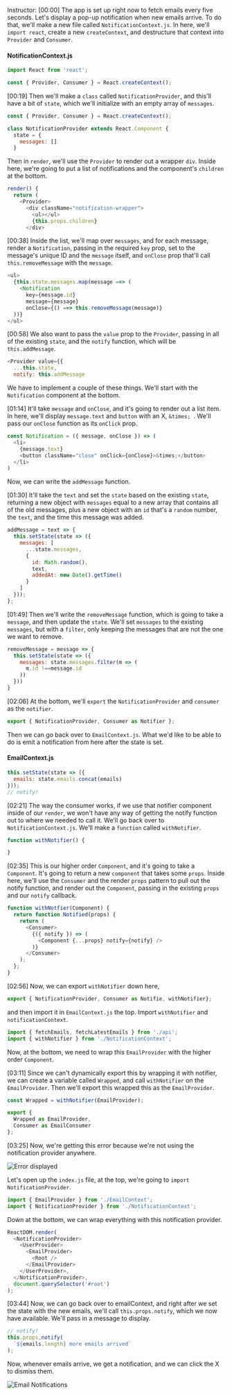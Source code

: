 Instructor: [00:00] The app is set up right now to fetch emails every five seconds. Let's display a pop-up notification when new emails arrive. To do that, we'll make a new file called `NotificationContext.js`. In here, we'll `import react`, create a new `createContext`, and destructure that context into `Provider` and `Consumer`.

#### NotificationContext.js
```js
import React from 'react';

const { Provider, Consumer } = React.createContext();
```

[00:19] Then we'll make a `class` called `NotificationProvider`, and this'll have a bit of `state`, which we'll initialize with an empty array of `messages`. 

```js
const { Provider, Consumer } = React.createContext();

class NotificationProvider extends React.Component {
  state = {
    messages: []  
  }  

```
Then in `render`, we'll use the `Provider` to render out a wrapper `div`. Inside here, we're going to put a list of notifications and the component's `children` at the bottom.

```js
render() {
  return (
    <Provider>
      <div className="notification-wrapper">
        <ul></ul>
        {this.props.children}
      </div>     
```

[00:38] Inside the list, we'll map over `messages`, and for each message, render a `Notification`, passing in the required `key` prop, set to the message's unique ID and the `message` itself, and `onClose` prop that'll call `this.removeMessage` with the `message`.

```js
<ul>
  {this.state.messages.map(message ==> (
    <Notification
      key={message.id}
      message={message}
      onClose={() ==> this.removeMessage(message)}  
  ))}
</ul>
```

[00:58] We also want to pass the `value` prop to the `Provider`, passing in all of the existing `state`, and the `notify` function, which will be `this.addMessage`. 

```js
<Provider value={{
  ...this.state,
  notify: this.addMessage
```

We have to implement a couple of these things. We'll start with the `Notification` component at the bottom.

[01:14] It'll take `message` and `onClose`, and it's going to render out a list item. In here, we'll display `message.text` and `button` with an X, `&times; `. We'll pass our `onClose` function as its `onClick` prop. 

```js
const Notification = ({ message, onClose }) => (
  <li>
    {message.text}
    <button className="close" onClick={onClose}>&times;</button>
  </li>
) 
```

Now, we can write the `addMessage` function.

[01:30] It'll take the `text` and set the `state` based on the existing `state`, returning a new object with `messages` equal to a new array that contains all of the old messages, plus a new object with an `id` that's a `random` number, the `text`, and the time this message was added.

```js
addMessage = text => {
  this.setState(state => ({
    messages: [
      ...state.messages,
      {
        id: Math.random(),
        text,
        addedAt: new Date().getTime()   
      } 
    ]
  }));
};
```

[01:49] Then we'll write the `removeMessage` function, which is going to take a `message`, and then update the `state`. We'll set `messages` to the existing `messages`, but with a `filter`, only keeping the messages that are not the one we want to remove.

```js
removeMessage = message => {
  this.setState(state => ({
    messages: state.messages.filter(m => (
      m.id !==message.id
    ))
  }))
}
```

[02:06] At the bottom, we'll `export` the `NotificationProvider` and `consumer` as the `notifier`. 

```js
export { NotificationProvider, Consumer as Notifier };
```

Then we can go back over to `EmailContext.js`. What we'd like to be able to do is emit a notification from here after the state is set.

#### EmailContext.js
```js
this.setState(state => ({
  emails: state.emails.concat(emails)
}));
// notify!    
```

[02:21] The way the consumer works, if we use that notifier component inside of our `render`, we won't have any way of getting the notify function out to where we needed to call it. We'll go back over to `NotificationContext.js`. We'll make a `function` called `withNotifier`.

```js
function withNotifier() {

}
```

[02:35] This is our higher order `Component`, and it's going to take a `Component`. It's going to return a new `component` that takes some `props`. Inside here, we'll use the `Consumer` and the render `props` pattern to pull out the notify function, and render out the `Component`, passing in the existing `props` and our `notify` callback.

```js
function withNotfier(Component) {
  return function Notified(props) {
    return (
      <Consumer>
        {({ notify }) => (
          <Component {...props} notify={notify} />  
        )}
      </Consumer>
    );
  };
}
```

[02:56] Now, we can export `withNotifier` down here,

```js
export { NotificationProvider, Consumer as Notifie, withNotifier};
```

and then import it in `EmailContext.js` the top. Import  `withNotifier` and `notificationContext`. 
 
```js
import { fetchEmails, fetchLatestEmails } from './api';
import { withNotifier } from './NotificationContext';
```

Now, at the bottom, we need to wrap this `EmailProvider` with the higher order `Component`.

[03:11] Since we can't dynamically export this by wrapping it with notifier, we can create a variable called `Wrapped`, and call `withNotifier` on the `EmailProvider`. Then we'll export this wrapped this as the `EmailProvider`.

```js
const Wrapped = withNotifier(EmailProvider);

export {
  Wrapped as EmailProvider,
  Consumer as EmailConsumer  
};
```

[03:25] Now, we're getting this error because we're not using the notification provider anywhere. 

![Error displayed](https://res.cloudinary.com/dg3gyk0gu/image/upload/v1543969638/transcript-images/use-react-context-to-display-notifications-error-displayed.png)

Let's open up the `index.js` file, at the top, we're going to `import NotificationProvider`.

```js
import { EmailProvider } from './EmailContext';
import { NotificationProvider } from './NotificationContext';
```

Down at the bottom, we can wrap everything with this notification provider.

```js
ReactDOM.render(
  <NotificationProvider>
    <UserProvider>
      <EmailProvider>
        <Root />
      </EmailProvider>
    </UserProvider>,
  </NotificationProvider>,
  document.querySelector('#root')    
);
```

[03:44] Now, we can go back over to emailContext, and right after we set the state with the new emails, we'll call `this.props.notify`, which we now have available. We'll pass in a message to display.

```js
// notify!
this.props,notify(
  `${emails.length} more emails arrived`
);
```
Now, whenever emails arrive, we get a notification, and we can click the X to dismiss them.

![Email Notifications](https://res.cloudinary.com/dg3gyk0gu/image/upload/v1543969638/transcript-images/use-react-context-to-display-notifications-email-notifications.png)
